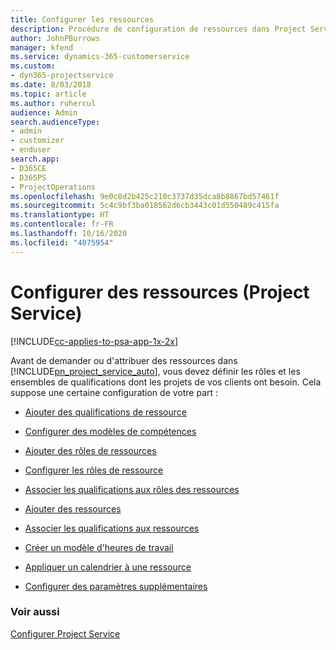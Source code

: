 ```yaml
---
title: Configurer les ressources
description: Procédure de configuration de ressources dans Project Service
author: JohnPBurrows
manager: kfend
ms.service: dynamics-365-customerservice
ms.custom:
- dyn365-projectservice
ms.date: 8/03/2018
ms.topic: article
ms.author: ruhercul
audience: Admin
search.audienceType:
- admin
- customizer
- enduser
search.app:
- D365CE
- D365PS
- ProjectOperations
ms.openlocfilehash: 9e0c8d2b425c210c3737d35dca8b8867bd57461f
ms.sourcegitcommit: 5c4c9bf3ba018562d6cb3443c01d550489c415fa
ms.translationtype: HT
ms.contentlocale: fr-FR
ms.lasthandoff: 10/16/2020
ms.locfileid: "4075954"
---
```

# <a name="set-up-resources-project-service"></a>Configurer des ressources (Project Service)

[!INCLUDE[cc-applies-to-psa-app-1x-2x](../includes/cc-applies-to-psa-app-1x-2x.md)]

Avant de demander ou d'attribuer des ressources dans [!INCLUDE[pn_project_service_auto](../includes/pn-project-service-auto.md)], vous devez définir les rôles et les ensembles de qualifications dont les projets de vos clients ont besoin. Cela suppose une certaine configuration de votre part :  
  
-   [Ajouter des qualifications de ressource](../psa/add-resource-skills.md)  
  
-   [Configurer des modèles de compétences](../psa/set-up-proficiency-models.md)  
  
-   [Ajouter des rôles de ressources](../psa/add-resource-roles.md)  
  
-   [Configurer les rôles de ressource](../psa/configure-resource-roles.md)  
  
-   [Associer les qualifications aux rôles des ressources](../psa/associate-skills-with-resource-roles.md)  
  
-   [Ajouter des ressources](../psa/add-resources.md)  
  
-   [Associer les qualifications aux ressources](../psa/associate-skills-with-resources.md)  
  
-   [Créer un modèle d'heures de travail](../psa/create-work-hours-template.md)  
  
-   [Appliquer un calendrier à une ressource](../psa/apply-calendar-resource.md)  
  
-   [Configurer des paramètres supplémentaires](../psa/configure-additional-parameters-settings.md)  
  
### <a name="see-also"></a>Voir aussi  
 [Configurer Project Service](../psa/configure.md)
